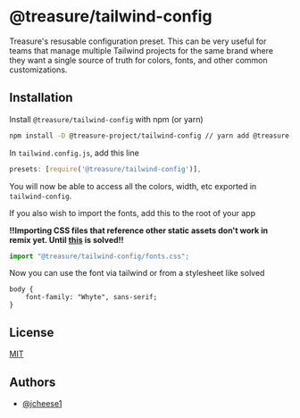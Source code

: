 # @treasure/tailwind-config

Treasure's resusable configuration preset. This can be very useful for teams that manage multiple Tailwind projects for the same brand where they want a single source of truth for colors, fonts, and other common customizations.

## Installation

Install `@treasure/tailwind-config` with npm (or yarn)

```bash
npm install -D @treasure-project/tailwind-config // yarn add @treasure-project/tailwind-config
```

In `tailwind.config.js`, add this line

```js
presets: [require('@treasure/tailwind-config')],
```

You will now be able to access all the colors, width, etc exported in `tailwind-config`.

If you also wish to import the fonts, add this to the root of your app

**!!Importing CSS files that reference other static assets don't work in remix yet. Until [this](https://github.com/remix-run/remix/issues/1153) is solved!!**

```js
import "@treasure/tailwind-config/fonts.css";
```

Now you can use the font via tailwind or from a stylesheet like solved

```
body {
    font-family: "Whyte", sans-serif;
}
```

## License

[MIT](https://choosealicense.com/licenses/mit/)

## Authors

- [@jcheese1](https://www.github.com/jcheese1)

